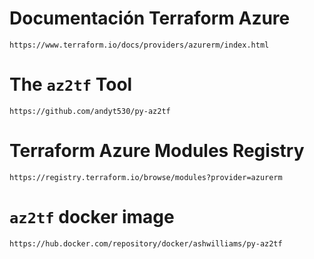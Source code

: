 # Documentación Terraform Azure

    https://www.terraform.io/docs/providers/azurerm/index.html


# The `az2tf` Tool

    https://github.com/andyt530/py-az2tf


# Terraform Azure Modules Registry

    https://registry.terraform.io/browse/modules?provider=azurerm


# `az2tf` docker image

    https://hub.docker.com/repository/docker/ashwilliams/py-az2tf